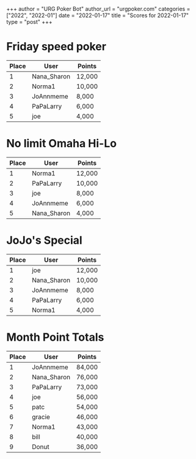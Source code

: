 +++
author = "URG Poker Bot"
author_url = "urgpoker.com"
categories = ["2022", "2022-01"]
date = "2022-01-17"
title = "Scores for 2022-01-17"
type = "post"
+++
# Friday speed poker

| Place | User | Points |
|-------|------|--------|
| 1 | Nana_Sharon | 12,000 |
| 2 | Norma1 | 10,000 |
| 3 | JoAnnmeme | 8,000 |
| 4 | PaPaLarry | 6,000 |
| 5 | joe | 4,000 |

# No limit Omaha Hi-Lo

| Place | User | Points |
|-------|------|--------|
| 1 | Norma1 | 12,000 |
| 2 | PaPaLarry | 10,000 |
| 3 | joe | 8,000 |
| 4 | JoAnnmeme | 6,000 |
| 5 | Nana_Sharon | 4,000 |

# JoJo's Special

| Place | User | Points |
|-------|------|--------|
| 1 | joe | 12,000 |
| 2 | Nana_Sharon | 10,000 |
| 3 | JoAnnmeme | 8,000 |
| 4 | PaPaLarry | 6,000 |
| 5 | Norma1 | 4,000 |

# Month Point Totals

| Place | User | Points |
|-------|------|--------|
| 1 | JoAnnmeme | 84,000 |
| 2 | Nana_Sharon | 76,000 |
| 3 | PaPaLarry | 73,000 |
| 4 | joe | 56,000 |
| 5 | patc | 54,000 |
| 6 | gracie | 46,000 |
| 7 | Norma1 | 43,000 |
| 8 | bill | 40,000 |
| 9 | Donut | 36,000 |
